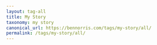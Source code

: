 ```yaml
---
layout: tag-all
title: My Story
taxonomy: my story
canonical_url: https://bennorris.com/tags/my-story/all/
permalink: /tags/my-story/all/
---
```

